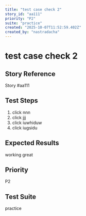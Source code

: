 ```yaml
---
title: "test case check 2"
story_id: "aa111"
priority: "P2"
suite: "practice" 
created: "2025-10-07T11:52:59.402Z"
created_by: "nastradacha"
---
```


# test case check 2

## Story Reference
Story #aa111

## Test Steps
1. click nnn
2. click jjj
3. click iuwhiduw
4. click iugsidu

## Expected Results
working great

## Priority
P2

## Test Suite
practice 
